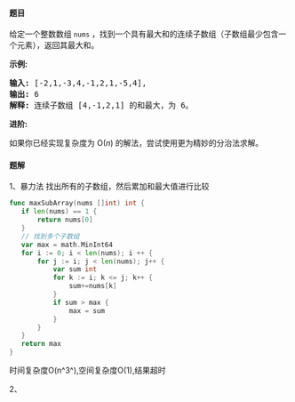 #### 题目
<p>给定一个整数数组 <code>nums</code>&nbsp;，找到一个具有最大和的连续子数组（子数组最少包含一个元素），返回其最大和。</p>

<p><strong>示例:</strong></p>

<pre><strong>输入:</strong> [-2,1,-3,4,-1,2,1,-5,4],
<strong>输出:</strong> 6
<strong>解释:</strong>&nbsp;连续子数组&nbsp;[4,-1,2,1] 的和最大，为&nbsp;6。
</pre>

<p><strong>进阶:</strong></p>

<p>如果你已经实现复杂度为 O(<em>n</em>) 的解法，尝试使用更为精妙的分治法求解。</p>


 #### 题解
 1、暴力法
 找出所有的子数组，然后累加和最大值进行比较
 ```go
func maxSubArray(nums []int) int {
	if len(nums) == 1 {
		return nums[0]
	}
	// 找到多个子数组
	var max = math.MinInt64
	for i := 0; i < len(nums); i ++ {
		for j := i; j < len(nums); j++ {
			var sum int
			for k := i; k <= j; k++ {
				sum+=nums[k]
			}
			if sum > max {
				max = sum
			}
		}
	}
	return max
}
```
时间复杂度O(n^3^),空间复杂度O(1),结果超时

2、